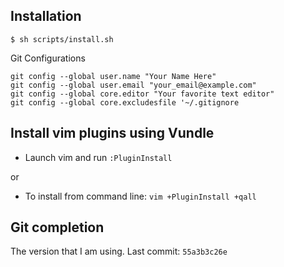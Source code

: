 ## Installation

```
$ sh scripts/install.sh
```

Git Configurations

```
git config --global user.name "Your Name Here"
git config --global user.email "your_email@example.com"
git config --global core.editor "Your favorite text editor"
git config --global core.excludesfile '~/.gitignore
```

## Install vim plugins using Vundle

* Launch vim and run `:PluginInstall`

or

* To install from command line: `vim +PluginInstall +qall`

## Git completion

The version that I am using. Last commit: `55a3b3c26e`
